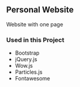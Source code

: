 ## Personal Website
Website with one page 


### Used in this Project 
- Bootstrap
- jQuery.js
- Wow.js
- Particles.js
- Fontawesome
